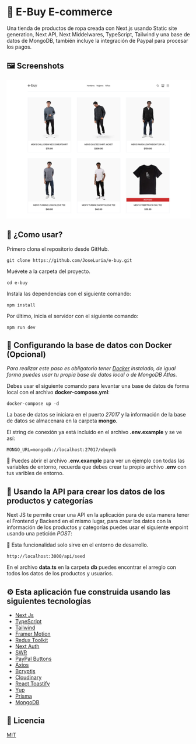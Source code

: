 # 🤖 E-Buy E-commerce

Una tienda de productos de ropa creada con Next.js usando Static site generation, Next API, Next Middelwares, TypeScript, Tailwind y una base de datos de MongoDB, también incluye la integración de Paypal para procesar los pagos.

## 🖼️ Screenshots

![e-buy ecommerce](./public/others/preview.png)

## 🚀 ¿Como usar?

Primero clona el repositorio desde GitHub.

```shell
git clone https://github.com/JoseLuria/e-buy.git
```

Muévete a la carpeta del proyecto.

```shell
cd e-buy
```

Instala las dependencias con el siguiente comando:

```shell
npm install
```

Por último, inicia el servidor con el siguiente comando:

```shell
npm run dev
```

## 💾 Configurando la base de datos con Docker (Opcional)

_Para realizar este paso es obligatorio tener [Docker](https://www.docker.com/products/docker-desktop/) instalado, de igual forma puedes usar tu propia base de datos local o de MongoDB Atlas._

Debes usar el siguiente comando para levantar una base de datos de forma local con el archivo **docker-compose.yml**:

```shell
docker-compose up -d
```

La base de datos se iniciara en el puerto _27017_ y la información de la base de datos se almacenara en la carpeta **mongo**.

El string de conexión ya está incluido en el archivo **.env.example** y se ve así:

```text
MONGO_URL=mongodb://localhost:27017/ebuydb
```

🚨 Puedes abrir el archivo **.env.example** para ver un ejemplo con todas las variables de entorno, recuerda que debes crear tu propio archivo **.env** con tus varibles de entorno.

## 💽 Usando la API para crear los datos de los productos y categorías

Next JS te permite crear una API en la aplicación para de esta manera tener el Frontend y Backend en el mismo lugar, para crear los datos con la información de los productos y categorías puedes usar el siguiente enpoint usando una petición _POST_:

🚨 Esta funcionalidad solo sirve en el entorno de desarrollo.

```shell
http://localhost:3000/api/seed
```

En el archivo **data.ts** en la carpeta **db** puedes encontrar el arreglo con todos los datos de los productos y usuarios.

## ⚙️ Esta aplicación fue construida usando las siguientes tecnologías

- [Next Js](https://nextjs.org/)
- [TypeScript](https://www.typescriptlang.org/)
- [Tailwind](https://tailwindcss.com/)
- [Framer Motion](https://www.framer.com/docs/animation/)
- [Redux Toolkit](https://redux-toolkit.js.org/)
- [Next Auth](https://next-auth.js.org/)
- [SWR](https://swr.vercel.app/)
- [PayPal Buttons](https://www.npmjs.com/package/@paypal/react-paypal-js)
- [Axios](https://axios-http.com/docs/intro)
- [Bcryptjs](https://www.npmjs.com/package/bcryptjs)
- [Cloudinary](https://cloudinary.com/)
- [React Toastify](https://fkhadra.github.io/react-toastify/introduction)
- [Yup](https://github.com/jquense/yup)
- [Prisma](https://www.prisma.io/)
- [MongoDB](https://www.mongodb.com/)

## 📄 Licencia

[MIT](https://opensource.org/licenses/MIT)

